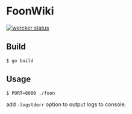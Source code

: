 FoonWiki
====
[![wercker status](https://app.wercker.com/status/bc898b19b3b38ec14fb9319ea3ab8cc7/s "wercker status")](https://app.wercker.com/project/bykey/bc898b19b3b38ec14fb9319ea3ab8cc7)

Build
-----
```
$ go build
```

Usage
-----
```
$ PORT=8000 ./foon
```
add `-logstderr` option to output logs to console.
